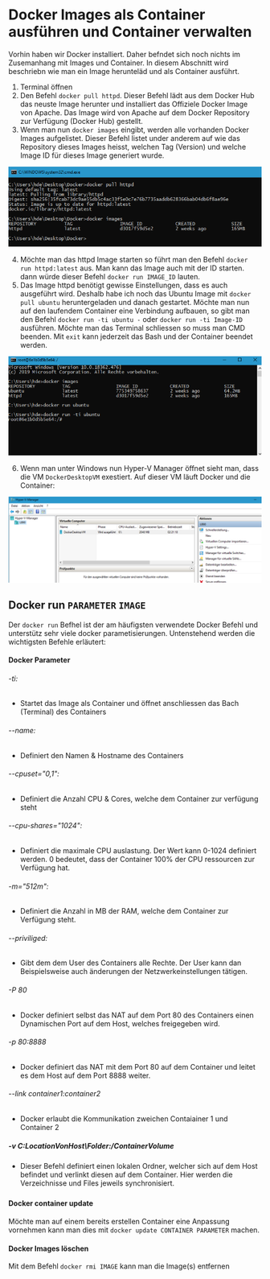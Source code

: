 # Docker Images als Container ausführen und Container verwalten

Vorhin haben wir Docker installiert. Daher befndet sich noch nichts im Zusemanhang mit Images und Container. 
In diesem Abschnitt wird beschriebn wie man ein Image herunteläd und als Container ausführt.

1) Terminal öffnen
2) Den Befehl `docker pull httpd`. Dieser Befehl lädt aus dem Docker Hub das neuste Image herunter und installiert das Offiziele Docker Image von Apache. Das Image wird von Apache auf dem Docker Repository zur Verfügung (Docker Hub) gestellt.
3) Wenn man nun `docker images` eingibt, werden alle vorhanden Docker Images aufgelistet. Dieser Befehl listet under anderem auf wie das Repository dieses Images heisst, welchen Tag (Version) und welche Image ID für dieses Image generiert wurde.

![alt text](https://github.com/harbinde/VA-ITSE17b-Vagrant-Docker/blob/master/Docker/IMG/docker_pull_list_image.PNG)

4) Möchte man das httpd Image starten so führt man den Befehl `docker run httpd:latest` aus. Man kann das Image auch mit der ID starten. dann würde dieser Befehl `docker run IMAGE_ID` lauten.
5) Das Image httpd benötigt gewisse Einstellungen, dass es auch ausgeführt wird. Deshalb habe ich noch das Ubuntu Image mit `docker pull ubuntu` heruntergeladen und danach gestartet. Möchte man nun auf den laufendem Container eine Verbindung aufbauen, so gibt man den Befehl `docker run -ti ubuntu -` oder `docker run -ti Image-ID` ausführen. Möchte man das Terminal schliessen so muss man CMD beenden. Mit `exit` kann jederzeit das Bash und der Container beendet werden.

![alt text](https://github.com/harbinde/VA-ITSE17b-Vagrant-Docker/blob/master/Docker/IMG/docker_run.PNG)

6) Wenn man unter Windows nun Hyper-V Manager öffnet sieht man, dass die VM `DockerDesktopVM` exestiert. Auf dieser VM läuft Docker und die Container:

![alt text](https://github.com/harbinde/VA-ITSE17b-Vagrant-Docker/blob/master/Docker/IMG/hyperv_dockervm.PNG)


## Docker run `PARAMETER` `IMAGE`

Der `docker run` Befhel ist der am häufigsten verwendete Docker Befehl und unterstütz sehr viele docker parametisierungen. Untenstehend werden die wichtigsten Befehle erläutert:

#### Docker Parameter

###### -ti:
* Startet das Image als Container und öffnet anschliessen das Bach (Terminal) des Containers

###### --name:
* Definiert den Namen & Hostname des Containers

###### --cpuset="0,1":
* Definiert die Anzahl CPU & Cores, welche dem Container zur verfügung steht

###### --cpu-shares="1024":
* Definiert die maximale CPU auslastung. Der Wert kann 0-1024 definiert werden. 0 bedeutet, dass der Container 100% der CPU ressourcen zur Verfügung hat. 

###### -m="512m":
* Definiert die Anzahl in MB der RAM, welche dem Container zur Verfügung steht.

###### --priviliged:
* Gibt dem dem User des Containers alle Rechte. Der User kann dan Beispielsweise auch änderungen der Netzwerkeinstellungen tätigen.

###### -P 80
* Docker definiert selbst das NAT auf dem Port 80 des Containers einen Dynamischen Port auf dem Host, welches freigegeben wird.

###### -p 80:8888
* Docker definiert das NAT mit dem Port 80 auf dem Container und leitet es dem Host auf dem Port 8888 weiter.

###### --link container1:container2
* Docker erlaubt die Kommunikation zweichen Contaiainer 1 und Container 2

##### -v C:LocationVonHost\Folder:/ContainerVolume
* Dieser Befehl definiert einen lokalen Ordner, welcher sich auf dem Host befindet und verlinkt diesen auf dem Container. Hier werden die Verzeichnisse und Files jeweils synchronisiert.

##### 

#### Docker container update

Möchte man auf einem bereits erstellen Container eine Anpassung vornehmen kann man dies mit `docker update CONTAINER PARAMETER` machen.

#### Docker Images löschen

Mit dem Befehl `docker rmi IMAGE` kann man die Image(s) entfernen



